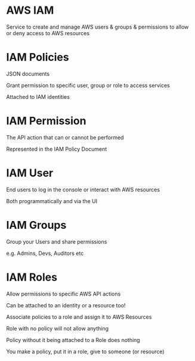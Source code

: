 # AWS IAM

Service to create and manage AWS users & groups & permissions to allow or deny access to AWS resources

# IAM Policies

JSON documents

Grant permission to specific user, group or role to access services

Attached to IAM identities

# IAM Permission

The API action that can or cannot be performed

Represented in the IAM Policy Document

# IAM User

End users to log in the console or interact with AWS resources

Both programmatically and via the UI

# IAM Groups

Group your Users and share permissions

e.g. Admins, Devs, Auditors etc

# IAM Roles

Allow permissions to specific AWS API actions

Can be attached to an identity or a resource too!

Associate policies to a role and assign it to AWS Resources

Role with no policy will not allow anything

Policy without it being attached to a Role does nothing

You make a policy, put it in a role, give to someone (or resource)